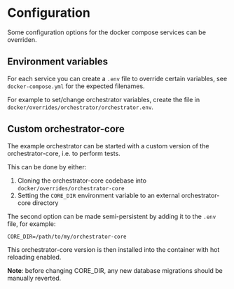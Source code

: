 # Configuration

Some configuration options for the docker compose services can be overriden.

## Environment variables

For each service you can create a `.env` file to override certain variables, see `docker-compose.yml` for the expected filenames.

For example to set/change orchestrator variables, create the file in `docker/overrides/orchestrator/orchestrator.env`.

## Custom orchestrator-core

The example orchestrator can be started with a custom version of the orchestrator-core, i.e. to perform tests.

This can be done by either:

1. Cloning the orchestrator-core codebase into `docker/overrides/orchestrator-core`
2. Setting the `CORE_DIR` environment variable to an external orchestrator-core directory

The second option can be made semi-persistent by adding it to the `.env` file, for example:

```
CORE_DIR=/path/to/my/orchestrator-core
```

This orchestrator-core version is then installed into the container with hot reloading enabled.

**Note**: before changing CORE_DIR, any new database migrations should be manually reverted.
